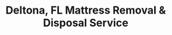 ---
layout: location.njk
title: Deltona, FL Mattress Removal & Disposal Service
description: Professional mattress removal in Deltona, Florida. Next-day pickup  Licensed, insured, and eco-friendly disposal. Serving 15+ neighborhoods.
permalink: /mattress-removal/florida/deltona/
city: Deltona
state: Florida
stateSlug: florida
tier: 2
coordinates:
  lat: 28.9005
  lng: -81.2637
pricing:
  startingPrice: 125
  single: 125
  queen: 155
  king: 180
  boxSpring: 30
neighborhoods:
  - name: Providence Boulevard Area
    zipCodes: ["32725"]
  - name: Saxon Boulevard Corridor
    zipCodes: ["32725"]
  - name: Normandy Boulevard Area
    zipCodes: ["32738"]
  - name: Yorkshire Avenue Area
    zipCodes: ["32738"]
  - name: Enterprise Osteen Area
    zipCodes: ["32744"]
  - name: Howland Boulevard Corridor
    zipCodes: ["32738"]
  - name: Fort Smith Boulevard Area
    zipCodes: ["32725"]
  - name: Elkcam Boulevard Area
    zipCodes: ["32738"]
  - name: Courtland Boulevard Area
    zipCodes: ["32764"]
  - name: Lake Monroe Shores
    zipCodes: ["32725"]
  - name: Deltona Hills
    zipCodes: ["32738"]
  - name: Deltona Commons
    zipCodes: ["32725"]
  - name: Providence East
    zipCodes: ["32744"]
  - name: Green Meadows
    zipCodes: ["32764"]
  - name: Osteen Woods
    zipCodes: ["32744"]
  - name: Colonial Woods
    zipCodes: ["32725"]
zipCodes:
  - "32725"
  - "32738"
  - "32744"
  - "32764"
recyclingPartners:
  - "Volusia County Solid Waste"
  - "Waste Pro Deltona"
  - "Tomoka Landfill Facility"
localRegulations: "We handle all Deltona mattress disposal requirements and coordinate with Volusia County solid waste regulations. Our service includes pickup, proper loading, and transport to approved facilities. We work with the city's bulk waste protocols and ensure compliance with all Volusia County environmental guidelines for mattress disposal throughout Deltona and surrounding areas."
nearbyCities:
  - name: Orlando
    distance: "40 miles"
    slug: "orlando"
    isSuburb: false
  - name: Tampa
    distance: "65 miles"
    slug: "tampa"
    isSuburb: false
reviews:
  count: 142
  featured:
    - author: "Carlos M."
      neighborhood: "Providence Boulevard Area"
      rating: 5
      text: "Called Wednesday for Friday pickup and they arrived exactly on time. Two-person crew handled our king mattress and box spring from upstairs bedroom with no issues. Professional service and transparent pricing - made our home upgrade much easier."
    - author: "Jennifer L."
      neighborhood: "Saxon Boulevard"
      rating: 5
      text: "Moving to a new home and needed three mattresses removed quickly. They coordinated perfectly with our schedule, arrived as promised, and cleared everything out efficiently. Great communication throughout the process."
    - author: "Michael R."
      neighborhood: "Normandy Area"
      rating: 5
      text: "Booked online Sunday evening for Tuesday pickup. They called ahead to confirm timing, showed up when promised, and removed our old mattresses from the master bedroom. Clean, professional job at a fair price."
    - author: "Patricia K."
      neighborhood: "Lake Monroe Shores"
      rating: 5
      text: "Responsive team that worked around our busy schedule perfectly. Needed mattress removal from our lakefront property and they handled all the logistics. Quick service, fair pricing, and they cleaned up completely after removal."
faqs:
  - question: "How quickly can you pick up mattresses in Deltona?"
    answer: "We offer next-day service throughout Deltona including all major neighborhoods like Providence, Saxon, and Normandy areas. Book online or call (720) 263-6094 before 2 PM and we'll typically schedule pickup for the next business day."
  - question: "What's included in your Deltona mattress removal fee?"
    answer: "Our $125 base price covers one mattress pickup, loading, transport, and eco-friendly disposal. Box springs add $30 each. We handle upstairs bedrooms, tight spaces, and all neighborhoods without extra charges. Payment is due at time of service."
  - question: "Do you service all Deltona ZIP codes and neighborhoods?"
    answer: "Yes, we provide mattress removal throughout all Deltona ZIP codes (32725, 32738, 32744, 32764) including Providence, Saxon, Normandy, Yorkshire, and Lake Monroe areas. Our team knows the area well and navigates all neighborhoods efficiently."
  - question: "Can you remove mattresses from upstairs bedrooms and tight spaces?"
    answer: "Absolutely. We bring proper equipment including dollies and protective padding to safely remove mattresses from any floor or tight space. Our team handles all lifting and maneuvering while protecting walls, floors, and furniture."
  - question: "What payment methods do you accept in Deltona?"
    answer: "We accept cash, all major credit cards, Venmo, and Zelle. Payment is collected at time of service. We provide receipts and can coordinate with property management for billing if needed."
  - question: "Are you licensed for mattress disposal in Volusia County?"
    answer: "Yes, we're fully licensed and insured for waste removal throughout Volusia County and Florida. We comply with all local disposal regulations and work with county-approved facilities including Tomoka Landfill."
  - question: "What happens to my mattress after pickup in Deltona?"
    answer: "Your mattress goes to Volusia County approved recycling facilities where it's completely dismantled. Metal springs become new steel products, foam gets processed into carpet padding, and fabric becomes insulation materials. We ensure proper disposal through the county's waste management system."
  - question: "Do you offer discounts for multiple mattresses?"
    answer: "Yes, we provide discounted pricing for multiple mattress pickups from the same location. Contact us at (720) 263-6094 for custom pricing on 3+ mattresses or neighborhood-wide removal services."
schema:
  "@type": "LocalBusiness"
  name: "A Bedder World Deltona"
  address:
    streetAddress: "Deltona, FL"
    addressLocality: "Deltona"
    addressRegion: "FL"
    postalCode: "32725"
    addressCountry: "US"
  geo:
    latitude: 28.9005
    longitude: -81.2637
  telephone: "720-263-6094"
  priceRange: "$125-$240"
  serviceArea: "Deltona, Florida"
  aggregateRating:
    ratingValue: "4.9"
    reviewCount: 142
pageContent:
  heroDescription: "A Bedder World provides professional mattress removal throughout Deltona's diverse neighborhoods and residential areas. From established communities along Providence Boulevard to family neighborhoods near Saxon and Normandy, we handle pickup, loading, and transport to certified recycling facilities with next-day service and transparent pricing."
  
  aboutService: "Deltona's 96,000 residents live in diverse residential communities throughout this growing Volusia County city. Established neighborhoods along major corridors like Providence, Saxon, and Normandy Boulevards feature family homes, retirement communities, and mixed-age developments that require reliable and professional mattress removal services. Lake Monroe area properties include waterfront homes and established communities with specific access considerations. Our experienced service adapts to each neighborhood's specific needs while ensuring every mattress reaches Volusia County approved recycling facilities for complete material recovery."
  
  serviceAreasIntro: "Professional mattress pickup throughout Deltona's neighborhoods, from established communities along Providence and Saxon Boulevards to family areas near Normandy and Lake Monroe. We understand local access requirements and navigate all residential areas with transparent scheduling and professional service."
  
  environmentalImpact: "We transport all Deltona mattresses to certified Volusia County recycling facilities where our partner network ensures complete material recovery. Every mattress we collect gets completely dismantled - metal springs become new steel products, foam transforms into carpet padding, and fabric gets processed into insulation materials. Our eco-friendly disposal process eliminates landfill waste entirely while maintaining compliance with Volusia County environmental regulations and supporting sustainable practices throughout Central Florida."
  
  howItWorksScheduling: "Next-day pickup available throughout Deltona with flexible scheduling around residential community requirements. We coordinate with neighborhood access needs, work around resident preferences, and provide reliable service that respects community protocols throughout all ZIP code areas."
  
  howItWorksService: "Our professional team navigates Deltona's diverse housing options, from established neighborhoods requiring standard pickup to newer developments needing careful coordination, always maintaining professional standards while protecting property and following established residential community procedures."
  
  howItWorksDisposal: "We transport all Deltona mattresses to our certified Volusia County recycling partners for complete material recovery. Our responsible disposal process supports local environmental goals while ensuring compliance with Volusia County regulations through our established network of approved facilities."
  
  sidebarStats:
    mattressesRemoved: "1,653"
---
